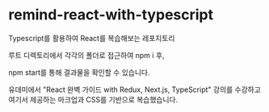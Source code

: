 # remind-react-with-typescript
Typescript를 활용하여 React를 복습해보는 레포지토리

루트 디렉토리에서 각각의 폴더로 접근하여 npm i 후,

npm start를 통해 결과물을 확인할 수 있습니다.

유데미에서 "React 완벽 가이드 with Redux, Next.js, TypeScript" 강의를 수강하고 여기서 제공하는 마크업과 CSS를 기반으로 복습했습니다.

